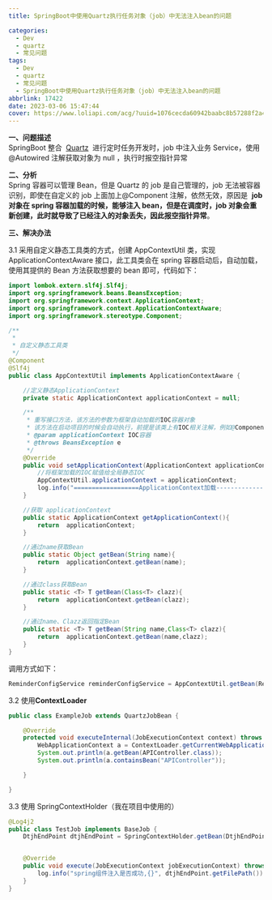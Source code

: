 ```yaml
---
title: SpringBoot中使用Quartz执行任务对象（job）中无法注入bean的问题

categories:
  - Dev
  - quartz
  - 常见问题
tags:
  - Dev
  - quartz
  - 常见问题
  - SpringBoot中使用Quartz执行任务对象（job）中无法注入bean的问题
abbrlink: 17422
date: 2023-03-06 15:47:44
cover: https://www.loliapi.com/acg/?uuid=1076cecda60942baabc8b57288f2a453
---
```


**一、问题描述**  
SpringBoot 整合  [Quartz](https://so.csdn.net/so/search?q=Quartz&spm=1001.2101.3001.7020)  进行定时任务开发时，job 中注入业务 Service，使用 @Autowired 注解获取对象为 null ，执行时报空指针异常

**二、分析**  
Spring 容器可以管理 Bean，但是 Quartz 的 job 是自己管理的，job 无法被容器识别，即使在自定义的 job 上面加上@Component 注解，依然无效，原因是  **job 对象在 spring 容器加载的时候，能够注入 bean，但是在调度时，job 对象会重新创建，此时就导致了已经注入的对象丢失，因此报空指针异常**。

**三、解决办法**

3.1 采用自定义静态工具类的方式，创建 AppContextUtil 类，实现 ApplicationContextAware 接口，此工具类会在 spring 容器启动后，自动加载，使用其提供的 Bean 方法获取想要的 bean 即可，代码如下：

```java
import lombok.extern.slf4j.Slf4j;
import org.springframework.beans.BeansException;
import org.springframework.context.ApplicationContext;
import org.springframework.context.ApplicationContextAware;
import org.springframework.stereotype.Component;

/**
 *
 * 自定义静态工具类
 */
@Component
@Slf4j
public class AppContextUtil implements ApplicationContextAware {

    //定义静态ApplicationContext
    private static ApplicationContext applicationContext = null;

    /**
     * 重写接口方法，该方法的参数为框架自动加载的IOC容器对象
     * 该方法在启动项目的时候会自动执行，前提是该类上有IOC相关注解，例如@Component
     * @param applicationContext IOC容器
     * @throws BeansException e
     */
    @Override
    public void setApplicationContext(ApplicationContext applicationContext) throws BeansException {
        //将框架加载的IOC赋值给全局静态IOC
        AppContextUtil.applicationContext = applicationContext;
        log.info("==================ApplicationContext加载-----------------");
    }

    //获取 applicationContext
    public static ApplicationContext getApplicationContext(){
        return  applicationContext;
    }

    //通过name获取Bean
    public static Object getBean(String name){
        return  applicationContext.getBean(name);
    }

    //通过class获取Bean
    public static <T> T getBean(Class<T> clazz){
        return  applicationContext.getBean(clazz);
    }

    //通过name、Clazz返回指定Bean
    public static <T> T getBean(String name,Class<T> clazz){
        return  applicationContext.getBean(name,clazz);
    }
}
```

调用方式如下：

```java
ReminderConfigService reminderConfigService = AppContextUtil.getBean(ReminderConfigService.class);
```

3.2 使用**ContextLoader**

```java
public class ExampleJob extends QuartzJobBean {

    @Override
    protected void executeInternal(JobExecutionContext context) throws JobExecutionException {
        WebApplicationContext a = ContextLoader.getCurrentWebApplicationContext();
        System.out.println(a.getBean(APIController.class));
        System.out.println(a.containsBean("APIController"));

    }

}
```

3.3 使用 SpringContextHolder（我在项目中使用的）

```java
@Log4j2
public class TestJob implements BaseJob {
    DtjhEndPoint dtjhEndPoint = SpringContextHolder.getBean(DtjhEndPoint.class);


    @Override
    public void execute(JobExecutionContext jobExecutionContext) throws JobExecutionException {
        log.info("spring组件注入是否成功,{}", dtjhEndPoint.getFilePath());
    }
}
```